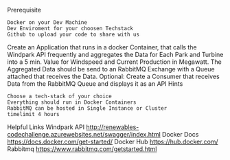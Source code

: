 Prerequisite

    Docker on your Dev Machine
    Dev Enviroment for your choosen Techstack
    Github to upload your code to share with us

Create an Application that runs in a docker Container, that calls the Windpark API frequently and aggregates the Data for Each Park and Turbine into a 5 min. Value for Windspeed and Current Production in Megawatt. The Aggregated Data should be send to an RabbitMQ Exchange with a Queue attached that receives the Data.
Optional: Create a Consumer that receives Data from the RabbitMQ Queue and displays it as an API
Hints

    Choose a tech-stack of your choice
    Everything should run in Docker Containers
    RabbitMQ can be hosted in Single Instance or Cluster
    timelimit 4 hours

Helpful Links
Windpark API http://renewables-codechallenge.azurewebsites.net/swagger/index.html
Docker Docs https://docs.docker.com/get-started/
Docker Hub https://hub.docker.com/
Rabbitmq https://www.rabbitmq.com/getstarted.html